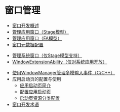 # 窗口管理<!--window-manager-->
<!--Kit: ArkUI-->
<!--Subsystem: Window-->
<!--Owner: @waterwin-->
<!--Designer: @nyankomiya-->
<!--Tester: @qinliwen0417-->
<!--Adviser: @ge-yafang-->
- [窗口开发概述](window-overview.md)
- [管理应用窗口（Stage模型）](application-window-stage.md)
- [管理应用窗口（FA模型）](application-window-fa.md)
- [窗口元数据配置](window-config-m.md)
<!--Del-->
- [管理系统窗口（仅Stage模型支持）](system-window-stage.md)
- [WindowExtensionAbility（仅对系统应用开放）](windowextensionability.md)
<!--DelEnd-->
- [使用WindowManager管理多模输入事件（C/C++）](native-window-event-filter.md)
- 应用启动页的配置与使用<!--launch-page-->
  - [应用启动页简介](launch-page-overview.md)
  - [配置应用启动页](launch-page-config.md)
  - [启动页资源分类配置](launch-page-resource-config.md)
- [窗口开发术语](window-terminology.md)